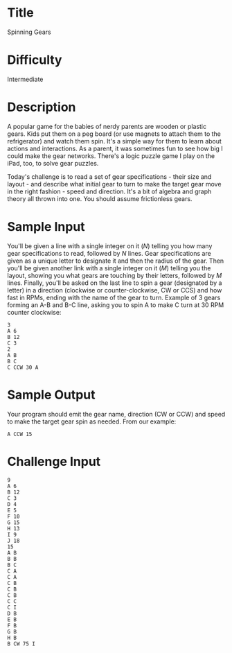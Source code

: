 # Title

Spinning Gears

# Difficulty

Intermediate

# Description

A popular game for the babies of nerdy parents are wooden or plastic gears. Kids put them on a peg board (or use magnets to attach them to the refrigerator) and watch them spin. It's a simple way for them to learn about actions and interactions. As a parent, it was sometimes fun to see how big I could make the gear networks. There's a logic puzzle game I play on the iPad, too, to solve gear puzzles. 

Today's challenge is to read a set of gear specifications - their size and layout - and describe what initial gear to turn to make the target gear move in the right fashion - speed and direction. It's a bit of algebra and graph theory all thrown into one. You should assume frictionless gears. 

# Sample Input

You'll be given a line with a single integer on it (*N*) telling you how many gear specifications to read, followed by *N* lines. Gear specifications are given as a unique letter to designate it and then the radius of the gear. Then you'll be  given another link with a single integer on it (*M*) telling you the layout, showing you what gears are touching by their letters, followed by *M* lines. Finally, you'll be asked on the last line to spin a gear (designated by a letter) in a direction (clockwise or counter-clockwise, CW or CCS) and how fast in RPMs, ending with the name of the gear to turn. Example of 3 gears forming an A-B and B-C line, asking you to spin A to make C turn at 30 RPM counter clockwise:

    3 
    A 6
    B 12
    C 3
    2
    A B
    B C
    C CCW 30 A

# Sample Output

Your program should emit the gear name, direction (CW or CCW) and speed to make the target gear spin as needed. From our example:

    A CCW 15

# Challenge Input

    9
    A 6
    B 12
    C 3
    D 4
    E 5
    F 10
    G 15
    H 13
    I 9
    J 18
    15
    A B
    B B
    B C
    C A
    C A
    C B
    C B
    C B
    C C
    C I
    D B
    E B
    F B
    G B
    H B
    B CW 75 I

